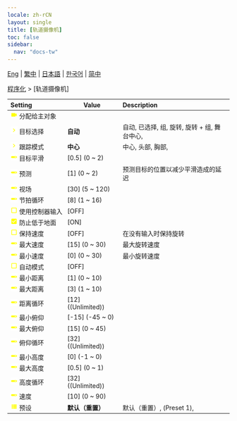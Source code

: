 ```yaml
---
locale: zh-rCN
layout: single
title: [轨道摄像机]
toc: false
sidebar:
  nav: "docs-tw"
---
```

[Eng](/dancexr/menu/2025.4/motion/orbit_cam) | [繁中](/tw/dancexr/menu/2025.4/motion/orbit_cam) | [日本語](/jp/dancexr/menu/2025.4/motion/orbit_cam) | [한국어](/kr/dancexr/menu/2025.4/motion/orbit_cam) | [简中](/zh/dancexr/menu/2025.4/motion/orbit_cam)

[程序化](../menu#程序化) > [轨道摄像机]



| Setting | Value | Description |
| :--- | --- | :--- |
|<nobr>![videocam icon](/images/icon/ic_videocam.png) 分配给主对象</nobr>|| 
|<nobr>![chevron icon](/images/icon/ic_chevron.png) 目标选择</nobr>| **自动** | 自动, 已选择, 组, 旋转, 旋转 + 组, 舞台中心,  |
|<nobr>![chevron icon](/images/icon/ic_chevron.png) 跟踪模式</nobr>| **中心** | 中心, 头部, 胸部,  |
|<nobr>![slider icon](/images/icon/ic_slider.png) 目标平滑</nobr>| [0.5] (0 ~ 2) | 
|<nobr>![slider icon](/images/icon/ic_slider.png) 预测</nobr>| [1] (0 ~ 2) | 预测目标的位置以减少平滑造成的延迟
|<nobr>![slider icon](/images/icon/ic_slider.png) 视场</nobr>| [30] (5 ~ 120) | 
|<nobr>![slider icon](/images/icon/ic_slider.png) 节拍循环</nobr>| [8] (1 ~ 16) | 
|<nobr>![check_off icon](/images/icon/ic_check_off.png) 使用控制器输入</nobr>| [OFF] | 
|<nobr>![check_on icon](/images/icon/ic_check_on.png) 防止低于地面</nobr>| [ON] | 
|<nobr>![check_off icon](/images/icon/ic_check_off.png) 保持速度</nobr>| [OFF] | 在没有输入时保持旋转
|<nobr>![slider icon](/images/icon/ic_slider.png) 最大速度</nobr>| [15] (0 ~ 30) | 最大旋转速度
|<nobr>![slider icon](/images/icon/ic_slider.png) 最小速度</nobr>| [0] (0 ~ 30) | 最小旋转速度
|<nobr>![check_off icon](/images/icon/ic_check_off.png) 自动模式</nobr>| [OFF] | 
|<nobr>![slider icon](/images/icon/ic_slider.png) 最小距离</nobr>| [1] (0 ~ 10) | 
|<nobr>![slider icon](/images/icon/ic_slider.png) 最大距离</nobr>| [3] (1 ~ 10) | 
|<nobr>![slider icon](/images/icon/ic_slider.png) 距离循环</nobr>| [12] ((Unlimited)) | 
|<nobr>![slider icon](/images/icon/ic_slider.png) 最小俯仰</nobr>| [-15] (-45 ~ 0) | 
|<nobr>![slider icon](/images/icon/ic_slider.png) 最大俯仰</nobr>| [15] (0 ~ 45) | 
|<nobr>![slider icon](/images/icon/ic_slider.png) 俯仰循环</nobr>| [32] ((Unlimited)) | 
|<nobr>![slider icon](/images/icon/ic_slider.png) 最小高度</nobr>| [0] (-1 ~ 0) | 
|<nobr>![slider icon](/images/icon/ic_slider.png) 最大高度</nobr>| [0.5] (0 ~ 1) | 
|<nobr>![slider icon](/images/icon/ic_slider.png) 高度循环</nobr>| [32] ((Unlimited)) | 
|<nobr>![slider icon](/images/icon/ic_slider.png) 速度</nobr>| [10] (0 ~ 90) | 
|<nobr>![list icon](/images/icon/ic_list.png) 预设</nobr>| **默认（重置）** | 默认（重置）, (Preset 1),  |
